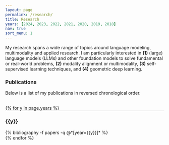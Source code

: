```yaml
---
layout: page
permalink: /research/
title: Research
years: [2024, 2023, 2022, 2021, 2020, 2019, 2018]
nav: true
sort_menu: 1
---
```

My research spans a wide range of topics around language modeling, multimodality and applied research. 
I am particularly interested in <strong>(1)</strong> (large) language models (LLMs) and other foundation models to solve fundamental or real-world problems, <strong>(2)</strong> modality alignment or multimodality, <strong>(3)</strong> self-supervised learning techniques, and <strong>(4)</strong> geometric deep learning.

### Publications
Below is a list of my publications in reversed chronological order. 

<div class="publications">

<br/>
{% for y in page.years %}
  <div class="row m-0 p-0" style="border-top: 1px solid #ddd; flex-direction: row-reverse;">
    <div class="col-sm-1 mt-2 p-0 pr-1">
      <h3 class="bibliography-year">{{y}}</h3>
    </div>
    <div class="col-sm-11 p-0">
      {% bibliography -f papers -q @*[year={{y}}]* %}
    </div>
  </div>
{% endfor %}
